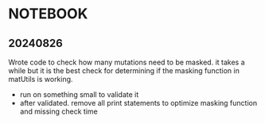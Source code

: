 # NOTEBOOK
## 20240826
Wrote code to check how many mutations need to be masked. it takes a while but it is the best check for determining if the masking function in matUtils is working. 
* run on something small to validate it 
* after validated. remove all print statements to optimize masking function and missing check time 